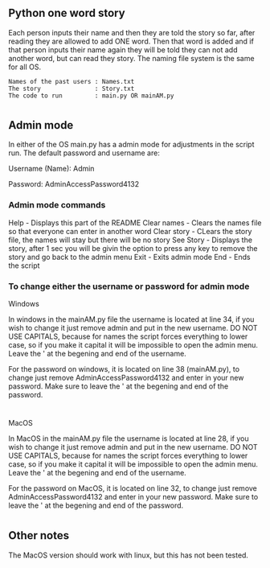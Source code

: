 ## Python one word story

  Each person inputs their name and then they are told the story so far, after reading they are allowed to add ONE word. Then that word is added and if that person inputs their name again they will be told they can not add another word, but can read they story. The naming file system is the same for all OS. 

    Names of the past users : Names.txt
    The story               : Story.txt
    The code to run         : main.py OR mainAM.py
#    
## Admin mode
  In either of the OS main.py has a admin mode for adjustments in the script run. The default password and username are:
  
Username (Name): Admin

Password: AdminAccessPassword4132

### Admin mode commands

  Help        - Displays this part of the README
  Clear names - Clears the names file so that everyone can enter in another word
  Clear story - CLears the story file, the names will stay but there will be no story
  See Story   - Displays the story, after 1 sec you will be givin the option to press any key to remove the story and go back to the admin menu
  Exit        - Exits admin mode
  End         - Ends the script

### To change either the username or password for admin mode

  Windows

  In windows in the mainAM.py file the username is located at line 34, if you wish to change it just remove admin and put in the new username. DO NOT USE CAPITALS, because for names the script forces everything to lower case, so if you make it capital it will be impossible to open the admin menu. Leave the ' at the begening and end of the username.

  For the password on windows, it is located on line 38 (mainAM.py), to change just remove AdminAccessPassword4132 and enter in your new password. Make sure to leave the ' at the begening and end of the password.

#

  MacOS

  In MacOS in the mainAM.py file the username is located at line 28, if you wish to change it just remove admin and put in the new username. DO NOT USE CAPITALS, because for names the script forces everything to lower case, so if you make it capital it will be impossible to open the admin menu. Leave the ' at the begening and end of the username.

  For the password on MacOS, it is located on line 32, to change just remove AdminAccessPassword4132 and enter in your new password. Make sure to leave the ' at the begening and end of the password.
#
## Other notes
  The MacOS version should work with linux, but this has not been tested.
